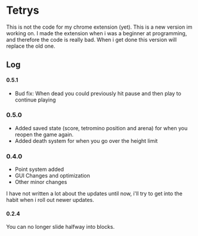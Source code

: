 # Tetrys

This is not the code for my chrome extension (yet). This is a new version im working on. I made the extension when i was a beginner at programming, and therefore the code is really bad. When i get done this version will replace the old one.

## Log

#### 0.5.1
- Bud fix: When dead you could previously hit pause and then play to continue playing

### 0.5.0
- Added saved state (score, tetromino position and arena) for when you reopen the game again.
- Added death system for when you go over the height limit

### 0.4.0
- Point system added
- GUI Changes and optimization
- Other minor changes


I have not written a lot about the updates until now, i'll try to get into the habit when i roll out newer updates.

#### 0.2.4
You can no longer slide halfway into blocks.